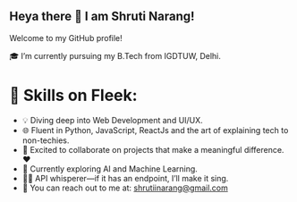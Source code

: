 ## Heya there 👋 I am Shruti Narang!
Welcome to my GitHub profile!


🎓 I’m currently pursuing my B.Tech from IGDTUW, Delhi.


# 🔧 Skills on Fleek:
- 💡 Diving deep into Web Development and UI/UX.
- 🌐 Fluent in Python, JavaScript, ReactJs and the art of explaining tech to non-techies.
- 💛 Excited to collaborate on projects that make a meaningful difference.❤
- 🔭 Currently exploring AI and Machine Learning.
- 👩‍💻 API whisperer—if it has an endpoint, I’ll make it sing.
- 💌 You can reach out to me at: [shrutiinarang@gmail.com](mailto:shrutiinarang@gmail.com)

<!--
**Shruti-Narang/Shruti-Narang** is a ✨ _special_ ✨ repository because its `README.md` (this file) appears on your GitHub profile.

Here are some ideas to get you started:

- 🔭 I’m currently working on ...
- 🌱 I’m currently learning ...
- 👯 I’m looking to collaborate on ...
- 🤔 I’m looking for help with ...
- 💬 Ask me about ...
- 📫 How to reach me: ...
- 😄 Pronouns: ...
- ⚡ Fun fact: ...
-->
